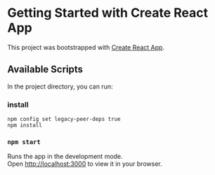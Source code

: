 # Getting Started with Create React App

This project was bootstrapped with [Create React App](https://github.com/facebook/create-react-app).

## Available Scripts

In the project directory, you can run:

### install 

```
npm config set legacy-peer-deps true
npm install
```

### `npm start`

Runs the app in the development mode.\
Open [http://localhost:3000](http://localhost:3000) to view it in your browser.



